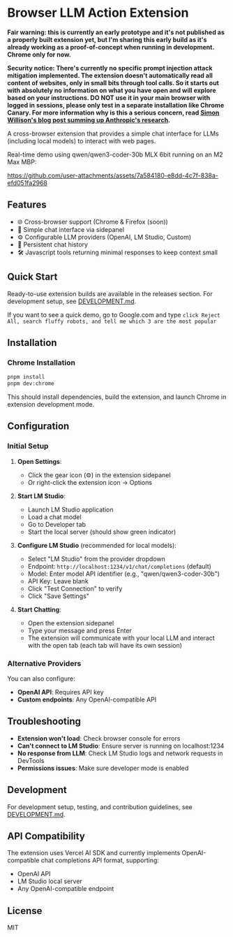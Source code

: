 # Browser LLM Action Extension

**Fair warning: this is currently an early prototype and it's not published as a properly built extension yet, but I'm sharing this early build as it's already working as a proof-of-concept when running in development. Chrome only for now.**

**Security notice: There's currently no specific prompt injection attack mitigation implemented. The extension doesn't automatically read all content of websites, only in small bits through tool calls. So it starts out with absolutely no information on what you have open and will explore based on your instructions. DO NOT use it in your main browser with logged in sessions, please only test in a separate installation like Chrome Canary. For more information why is this a serious concern, read [Simon Willison's blog post summing up Anthropic's research](https://simonwillison.net/2025/Aug/26/piloting-claude-for-chrome/).**

A cross-browser extension that provides a simple chat interface for LLMs (including local models) to interact with web pages.

Real-time demo using qwen/qwen3-coder-30b MLX 6bit running on an M2 Max MBP:

https://github.com/user-attachments/assets/7a584180-e8dd-4c7f-838a-efd051fa2968

## Features

- 🌐 Cross-browser support (Chrome & Firefox (soon))  
- 💬 Simple chat interface via sidepanel
- ⚙️ Configurable LLM providers (OpenAI, LM Studio, Custom)
- 💾 Persistent chat history
- 🛠️ Javascript tools returning minimal responses to keep context small

## Quick Start

Ready-to-use extension builds are available in the releases section. For development setup, see [DEVELOPMENT.md](DEVELOPMENT.md).

If you want to see a quick demo, go to Google.com and type `click Reject All, search fluffy robots, and tell me which 3 are the most popular`

## Installation

### Chrome Installation

```sh
pnpm install
pnpm dev:chrome
```

This should install dependencies, build the extension, and launch Chrome in extension development mode.

## Configuration

### Initial Setup

1. **Open Settings**:
   - Click the gear icon (⚙️) in the extension sidepanel
   - Or right-click the extension icon → Options

2. **Start LM Studio**:
   - Launch LM Studio application
   - Load a chat model
   - Go to Developer tab
   - Start the local server (should show green indicator)

3. **Configure LM Studio** (recommended for local models):
   - Select "LM Studio" from the provider dropdown
   - Endpoint: `http://localhost:1234/v1/chat/completions` (default)
   - Model: Enter model API identifier (e.g., "qwen/qwen3-coder-30b")
   - API Key: Leave blank
   - Click "Test Connection" to verify
   - Click "Save Settings"

4. **Start Chatting**:
   - Open the extension sidepanel
   - Type your message and press Enter
   - The extension will communicate with your local LLM and interact with the open tab (each tab will have its own session)

### Alternative Providers

You can also configure:

- **OpenAI API**: Requires API key
- **Custom endpoints**: Any OpenAI-compatible API

## Troubleshooting

- **Extension won't load**: Check browser console for errors
- **Can't connect to LM Studio**: Ensure server is running on localhost:1234
- **No response from LLM**: Check LM Studio logs and network requests in DevTools
- **Permissions issues**: Make sure developer mode is enabled

## Development

For development setup, testing, and contribution guidelines, see [DEVELOPMENT.md](DEVELOPMENT.md).

## API Compatibility

The extension uses Vercel AI SDK and currently implements OpenAI-compatible chat completions API format, supporting:

- OpenAI API
- LM Studio local server
- Any OpenAI-compatible endpoint

## License

MIT
